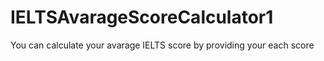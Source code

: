 # IELTSAvarageScoreCalculator1
You can calculate your avarage IELTS score by providing your each score
